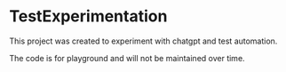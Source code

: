 # TestExperimentation

This project was created to experiment with chatgpt and test automation.

The code is for playground and will not be maintained over time.

